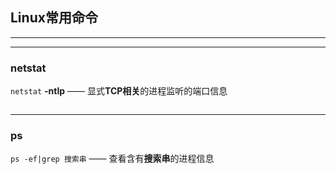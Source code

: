 ## <a name="top">Linux常用命令</a> 



---







----

### <a name="netstat">netstat</a>

`netstat` **-ntlp**  —— 显式**TCP相关**的进程监听的端口信息

![]()





----

### <a name="ps">ps</a>

`ps -ef|grep 搜索串` —— 查看含有**搜索串**的进程信息